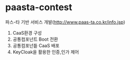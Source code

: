 # paasta-contest
파스-타 기반 서비스 개발(http://www.paas-ta.co.kr/info.jsp)

1. CaaS환경 구성
2. 공통컴포넌트 Boot 전환
3. 공통컴포넌틑 CaaS 배포
4. KeyCloak을 활용한 인증,인가 제어